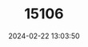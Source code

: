 ---
title: "15106"
category: "Odobenus rosmarus"
draft: false
date: 2024-02-22 13:03:50
languages:
  Spanish; Castilian: ["Morsa"]
  French: ["Morse"]
  Italian: ["Tricheco"]
  English: ["Walrus"]
---